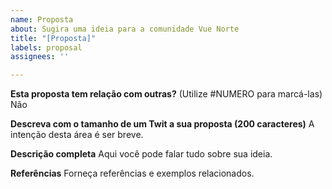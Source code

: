 ```yaml
---
name: Proposta
about: Sugira uma ideia para a comunidade Vue Norte
title: "[Proposta]"
labels: proposal
assignees: ''

---
```


**Esta proposta tem relação com outras?** (Utilize #NUMERO para marcá-las)
Não

**Descreva com o tamanho de um Twit a sua proposta (200 caracteres)**
A intenção desta área é ser breve.

**Descrição completa**
Aqui você pode falar tudo sobre sua ideia.

**Referências**
Forneça referências e exemplos relacionados.
